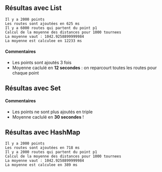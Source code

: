 ## Résultas avec List<Route>


```
Il y a 2000 points
Les routes sont ajoutées en 625 ms
Il y a 6000 routes qui partent du point p1
Calcul de la moyenne des distances pour 1000 tournees
La moyenne vaut : 1042.9258899999984
La moyenne est calculee en 12233 ms
```

#### Commentaires
- Les points sont ajoutés 3 fois
- Moyenne caclulé en __12 secondes__ : on reparcourt toutes les routes pour chaque point 

## Résultas avec Set<Route>

#### Commentaires
- Les points ne sont plus ajoutés en triple
- Moyenne caclulé en __30 secondes__ !


## Résultas avec HashMap<Route>

```
Il y a 2000 points
Les routes sont ajoutées en 718 ms
Il y a 2000 routes qui partent du point p1
Calcul de la moyenne des distances pour 1000 tournees
La moyenne vaut : 1042.9258899999984
La moyenne est calculee en 389 ms
```

